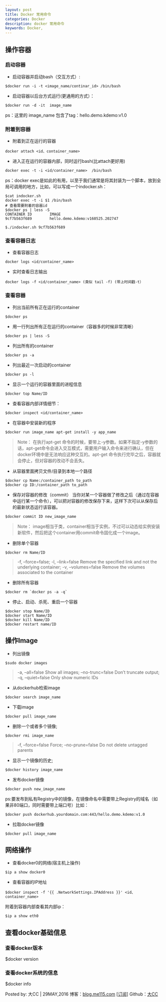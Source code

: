 ```yaml
---
layout: post
title: Docker 常用命令
categories: Docker
description: docker 常用命令
keywords: Docker, 
---
```



## 操作容器

### 启动容器
- 启动容器并启动bash（交互方式）:
```shell
$docker run -i -t <image_name/continar_id> /bin/bash
```
- 启动容器以后台方式运行(更通用的方式）：
```shell
$docker run -d -it  image_name
```
ps：这里的 image_name 包含了tag：hello.demo.kdemo:v1.0


### 附着到容器
- 附着到正在运行的容器
```shell
docker attach <id、container_name>
```
- 进入正在运行的容器内部，同时运行bash(比attach更好用)
```shell
docker exec -t -i <id/container_name>  /bin/bash
```
ps：docker exec是如此的有用，以至于我们通常是将其封装为一个脚本，放到全局可调用的地方，比如，可以写成一个indocker.sh：
```shell
$cat indocker.sh 
docker exec -t -i $1 /bin/bash
# 查看需要附着的容器id
$docker ps | less -S
CONTAINER ID        IMAGE                                                 
9cf7b563f689        hello.demo.kdemo:v160525.202747

$./indocker.sh 9cf7b563f689 
```

### 查看容器日志
- 查看容器日志
```shell
docker logs <id/container_name>
```
- 实时查看日志输出
```shell
docker logs -f <id/container_name> (类似 tail -f) (带上时间戳-t）
```

### 查看容器
- 列出当前所有正在运行的container  
```shell
$docker ps
```

- 用一行列出所有正在运行的container（容器多的时候非常清晰）
```shell
$docker ps | less -S
```

- 列出所有的container  
```shell
$docker ps -a  
```

- 列出最近一次启动的container  
```shell
$docker ps -l 
```

- 显示一个运行的容器里面的进程信息  
```shell
$docker top Name/ID  
```

- 查看容器内部详情细节：
```shell
$docker inspect <id/container_name>
```

- 在容器中安装新的程序  
```shell
$docker run image_name apt-get install -y app_name  
```
> Note：  在执行apt-get 命令的时候，要带上-y参数。如果不指定-y参数的话，apt-get命令会进入交互模式，需要用户输入命令来进行确认，但在docker环境中是无法响应这种交互的。apt-get 命令执行完毕之后，容器就会停止，但对容器的改动不会丢失。

- 从容器里面拷贝文件/目录到本地一个路径  
```shell
$docker cp Name:/container_path to_path  
$docker cp ID:/container_path to_path
```

- 保存对容器的修改（commit）
  当你对某一个容器做了修改之后（通过在容器中运行某一个命令），可以把对容器的修改保存下来，这样下次可以从保存后的最新状态运行该容器。
```shell
$docker commit ID new_image_name  
```

> Note：  image相当于类，container相当于实例，不过可以动态给实例安装新软件，然后把这个container用commit命令固化成一个image。


- 删除单个容器
```shell
$docker rm Name/ID 
```
>  -f, –force=false; -l, –link=false Remove the specified link and not the underlying container; -v, –volumes=false Remove the volumes associated to the container

- 删除所有容器  
```shell
$docker rm `docker ps -a -q`  
```

- 停止、启动、杀死、重启一个容器  
```shell
$docker stop Name/ID  
$docker start Name/ID  
$docker kill Name/ID  
$docker restart name/ID
```


## 操作Image
- 列出镜像
```shell
$sudo docker images
```
> -a, –all=false Show all images; –no-trunc=false Don’t truncate output; -q, –quiet=false Only show numeric IDs  

- 从dockerhub检索image  
```shell
$docker search image_name
```

- 下载image  
```shell
$docker pull image_name
```

- 删除一个或者多个镜像;   
```shell
$docker rmi image_name  
```
> -f, –force=false Force; –no-prune=false Do not delete untagged parents

- 显示一个镜像的历史;
```shell
$docker history image_name
```

- 发布docker镜像
```shell
$docker push new_image_name
```
ps:要发布到私有Registry中的镜像，在镜像命名中需要带上Registry的域名（如果非80端口，同时需要带上端口号）比如：
```shell
$docker push dockerhub.yourdomain.com:443/hello.demo.kdemo:v1.0
```

- 拉取docker镜像
```shell
$docker pull image_name
```

## 网络操作
- 查看docker0的网络(宿主机上操作)
```shell
$ip a show docker0
```

- 查看容器的IP地址
```shell
$docker inspect -f '{{ .NetworkSettings.IPAddress }}' <id、container_name>
```

附着到容器内部查看其内部ip：
```shell
$ip a show eth0
```

## 查看docker基础信息

### 查看docker版本  
$docker version  

### 查看docker系统的信息  
$docker info

Posted by: 大CC | 29MAY,2016
博客：[blog.me115.com](http://blog.me115.com) [[订阅](http://blog.me115.com/feed)]
Github：[大CC](https://github.com/me115)



